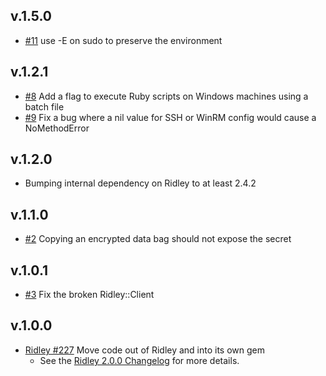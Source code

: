 ## v.1.5.0
* [#11](https://github.com/RiotGames/ridley-connectors/pull/11) use -E on sudo to preserve the environment

## v.1.2.1

* [#8](https://github.com/RiotGames/ridley-connectors/pull/8) Add a flag to execute Ruby scripts on Windows machines using a batch file
* [#9](https://github.com/RiotGames/ridley-connectors/pull/9) Fix a bug where a nil value for SSH or WinRM config would cause a NoMethodError

## v.1.2.0

* Bumping internal dependency on Ridley to at least 2.4.2

## v.1.1.0

* [#2](https://github.com/RiotGames/ridley-connectors/pull/2) Copying an encrypted data bag should not expose the secret

## v.1.0.1

* [#3](https://github.com/RiotGames/ridley-connectors/pull/3) Fix the broken Ridley::Client

## v.1.0.0

* [Ridley #227](https://github.com/RiotGames/ridley/pull/227) Move code out of Ridley and into its own gem
  * See the [Ridley 2.0.0 Changelog](https://github.com/RiotGames/ridley/blob/v2.0.0/CHANGELOG.md) for more details.
